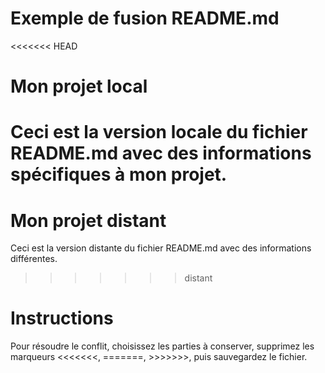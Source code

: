 # Exemple de fusion README.md

<<<<<<< HEAD
# Mon projet local

Ceci est la version locale du fichier README.md avec des informations spécifiques à mon projet.
=======
# Mon projet distant

Ceci est la version distante du fichier README.md avec des informations différentes.
>>>>>>> distant

# Instructions

Pour résoudre le conflit, choisissez les parties à conserver, supprimez les marqueurs <<<<<<<, =======, >>>>>>>, puis sauvegardez le fichier.
